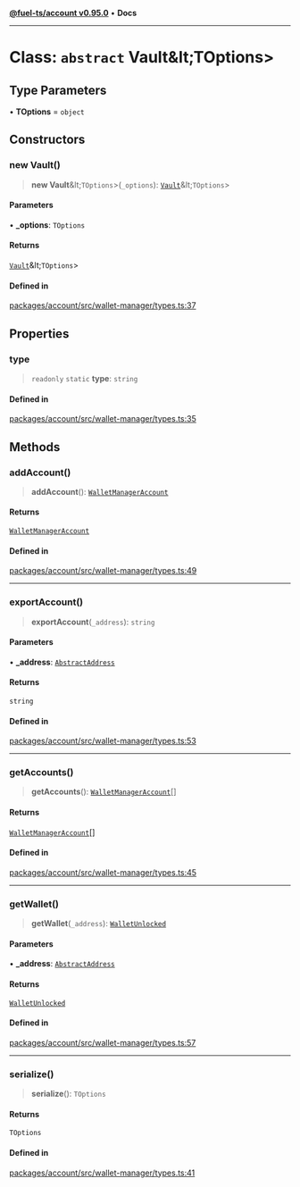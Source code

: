 [**@fuel-ts/account v0.95.0**](../index.md) • **Docs**

***

# Class: `abstract` Vault\&lt;TOptions\>

## Type Parameters

• **TOptions** = `object`

## Constructors

### new Vault()

> **new Vault**\&lt;`TOptions`\>(`_options`): [`Vault`](Vault.md)\&lt;`TOptions`\>

#### Parameters

• **\_options**: `TOptions`

#### Returns

[`Vault`](Vault.md)\&lt;`TOptions`\>

#### Defined in

[packages/account/src/wallet-manager/types.ts:37](https://github.com/FuelLabs/fuels-ts/blob/520f93c51eb523e7de0fb66083fca60997ac2db5/packages/account/src/wallet-manager/types.ts#L37)

## Properties

### type

> `readonly` `static` **type**: `string`

#### Defined in

[packages/account/src/wallet-manager/types.ts:35](https://github.com/FuelLabs/fuels-ts/blob/520f93c51eb523e7de0fb66083fca60997ac2db5/packages/account/src/wallet-manager/types.ts#L35)

## Methods

### addAccount()

> **addAccount**(): [`WalletManagerAccount`](../index.md#walletmanageraccount)

#### Returns

[`WalletManagerAccount`](../index.md#walletmanageraccount)

#### Defined in

[packages/account/src/wallet-manager/types.ts:49](https://github.com/FuelLabs/fuels-ts/blob/520f93c51eb523e7de0fb66083fca60997ac2db5/packages/account/src/wallet-manager/types.ts#L49)

***

### exportAccount()

> **exportAccount**(`_address`): `string`

#### Parameters

• **\_address**: [`AbstractAddress`](../Interfaces/AbstractAddress.md)

#### Returns

`string`

#### Defined in

[packages/account/src/wallet-manager/types.ts:53](https://github.com/FuelLabs/fuels-ts/blob/520f93c51eb523e7de0fb66083fca60997ac2db5/packages/account/src/wallet-manager/types.ts#L53)

***

### getAccounts()

> **getAccounts**(): [`WalletManagerAccount`](../index.md#walletmanageraccount)[]

#### Returns

[`WalletManagerAccount`](../index.md#walletmanageraccount)[]

#### Defined in

[packages/account/src/wallet-manager/types.ts:45](https://github.com/FuelLabs/fuels-ts/blob/520f93c51eb523e7de0fb66083fca60997ac2db5/packages/account/src/wallet-manager/types.ts#L45)

***

### getWallet()

> **getWallet**(`_address`): [`WalletUnlocked`](WalletUnlocked.md)

#### Parameters

• **\_address**: [`AbstractAddress`](../Interfaces/AbstractAddress.md)

#### Returns

[`WalletUnlocked`](WalletUnlocked.md)

#### Defined in

[packages/account/src/wallet-manager/types.ts:57](https://github.com/FuelLabs/fuels-ts/blob/520f93c51eb523e7de0fb66083fca60997ac2db5/packages/account/src/wallet-manager/types.ts#L57)

***

### serialize()

> **serialize**(): `TOptions`

#### Returns

`TOptions`

#### Defined in

[packages/account/src/wallet-manager/types.ts:41](https://github.com/FuelLabs/fuels-ts/blob/520f93c51eb523e7de0fb66083fca60997ac2db5/packages/account/src/wallet-manager/types.ts#L41)
